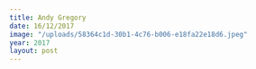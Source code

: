 ```yaml
---
title: Andy Gregory
date: 16/12/2017
image: "/uploads/58364c1d-30b1-4c76-b006-e18fa22e18d6.jpeg"
year: 2017
layout: post
---
```

